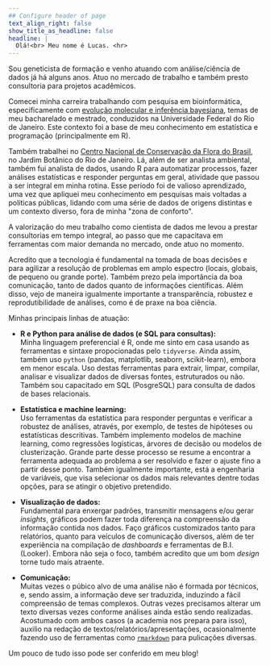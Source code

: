 ```yaml
---
## Configure header of page
text_align_right: false
show_title_as_headline: false
headline: |
  Olá!<br> Meu nome é Lucas. <hr>
---
```


<!-- this is a subheadline -->
Sou geneticista de formação e venho atuando com análise/ciência de dados já há alguns anos. Atuo no mercado de trabalho e também presto consultoria para projetos acadêmicos. 

Comecei minha carreira trabalhando com pesquisa em bioinformática, especificamente com [evolução molecular e inferência bayesiana](https://journals.plos.org/plosone/article?id=10.1371/journal.pone.0028297), temas de meu bacharelado e mestrado, conduzidos na Universidade Federal do Rio de Janeiro. Este contexto foi a base de meu conhecimento em estatística e
programação (principalmente em R).

Também trabalhei no [Centro Nacional de Conservação da Flora do Brasil](http://www.cncflora.jbrj.gov.br/portal), no Jardim Botânico do Rio de Janeiro. Lá, além de ser analista ambiental, também fui analista de dados, usando R para automatizar processos, fazer análises estatísticas e responder perguntas em geral, atividade que passou a ser integral em minha rotina. Esse período foi de valioso aprendizado, uma vez que apliquei meu conhecimento em pesquisas mais voltadas a políticas públicas, lidando com uma série de dados de origens distintas e um contexto diverso, fora de minha "zona de conforto".

A valorização do meu trabalho como cientista de dados me levou a prestar consultorias em tempo integral, ao passo que me capacitava em ferramentas com maior demanda no mercado, onde atuo no momento.

Acredito que a tecnologia é fundamental na tomada de boas decisões e para agilizar a resolução
de problemas em amplo espectro (locais, globais, de pequeno ou grande porte). Também prezo pela importância da boa comunicação, tanto de dados quanto de informações científicas. Além disso, vejo de maneira igualmente importante a transparência, robustez e reprodutibilidade de análises, como é de praxe na boa ciência.

Minhas principais linhas de atuação:

* **R e Python para análise de dados (e SQL para consultas):** <br> Minha linguagem preferencial é R, onde me sinto em casa usando as ferramentas e sintaxe propocionadas pelo `tidyverse`. Ainda assim, também uso `python` (pandas, matplotlib, seaborn, scikit-learn), embora em menor escala. Uso destas ferramentas para extrair, limpar, compilar, analisar e visualizar dados de diversas fontes, estruturados ou não. Também sou capacitado em SQL (PosgreSQL) para consulta de dados de bases relacionais.

* **Estatística e machine learning:** <br> Uso ferramentas da estatística para responder perguntas e verificar a robustez de análises, através, por exemplo, de testes de hipóteses ou estatísticas descritivas. Também implemento modelos de machine learning, como regressões logísticas, árvores de decisão ou modelos de clusterização. Grande parte desse processo se resume a encontrar a ferramenta adequada ao problema a ser resolvido e fazer o ajuste fino a partir desse ponto. Também igualmente importante, está a engenharia de variáveis, que visa selecionar os dados mais relevantes dentre todas opções, para se atingir o objetivo pretendido.

* **Visualização de dados:** <br> Fundamental para enxergar padrões, transmitir mensagens e/ou gerar *insights*, gráficos podem fazer toda diferença na compreensão da informação contida nos dados. Faço gráficos customizados tanto para relatórios, quanto para veículos de comunicação diversos, além de ter experiência na compilação de *dashboards* e ferramentas de B.I. (Looker). Embora não seja o foco, também acredito que um bom *design* torne tudo mais atraente.

* **Comunicação:** <br> Muitas vezes o púbico alvo de uma análise não é formada por técnicos, e, sendo assim, a informação deve ser traduzida, induzindo a fácil compreensão de temas complexos. Outras vezes precisamos alterar um texto diversas vezes conforme análises ainda estão sendo realizadas. Acostumado com ambos casos (a academia nos prepara para isso), auxilio na redação de textos/relatórios/apresentações, ocasionalmente fazendo uso de ferramentas como [`rmarkdown`](https://rmarkdown.rstudio.com/) para pulicações diversas. 

Um pouco de tudo isso pode ser conferido em meu blog! 









